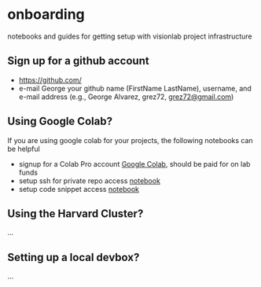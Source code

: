 # onboarding
notebooks and guides for getting setup with visionlab project infrastructure

## Sign up for a github account
- https://github.com/
- e-mail George your github name (FirstName LastName), username, and e-mail address (e.g., George Alvarez, grez72, grez72@gmail.com)

## Using Google Colab?
If you are using google colab for your projects, the following notebooks can be helpful
- signup for a Colab Pro account [Google Colab](https://colab.research.google.com/), should be paid for on lab funds
- setup ssh for private repo access [notebook](https://colab.research.google.com/drive/1AaBFZDYizf8mxVZ70LXWmkGznonE9FlA?usp=sharing)
- setup code snippet access [notebook](https://colab.research.google.com/github/harvard-visionlab/onboarding/blob/main/notebooks/visionlab_use_snippets.ipynb)

## Using the Harvard Cluster?
...

## Setting up a local devbox?
...
